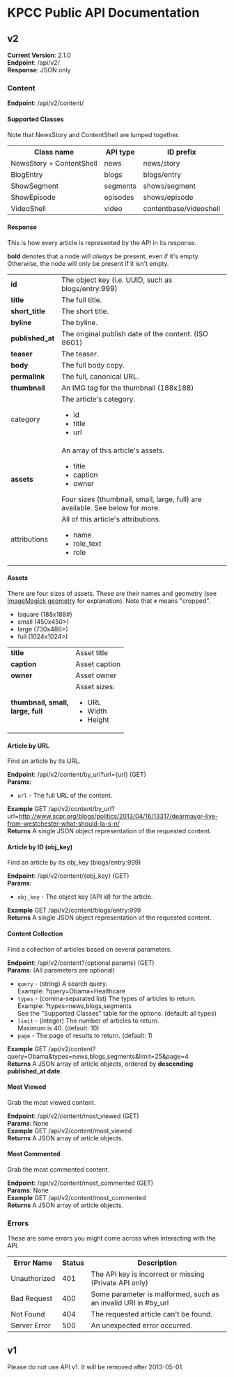 # KPCC Public API Documentation

## v2 ##
**Current Version**: 2.1.0  
**Endpoint**: /api/v2/  
**Response**: JSON only


### Content ###
**Endpoint**: /api/v2/content/

#### Supported Classes ###

Note that NewsStory and ContentShell are lumped together.

<table>
  <tr>
    <th>Class name</th>
    <th>API type</th>
    <th>ID prefix</th>
  </tr>
  <tr>
    <td>NewsStory + ContentShell</td>
    <td>news</td>
    <td>news/story</td>
  </tr>
  <tr>
    <td>BlogEntry</td>
    <td>blogs</td>
    <td>blogs/entry</td>
  </tr>
  <tr>
    <td>ShowSegment</td>
    <td>segments</td>
    <td>shows/segment</td>
  </tr>
  <tr>
    <td>ShowEpisode</td>
    <td>episodes</td>
    <td>shows/episode</td>
  </tr>
  <tr>
    <td>VideoShell</td>
    <td>video</td>
    <td>contentbase/videoshell</td>
  </tr>
</table>


#### Response ####
This is how every article is represented by the API in its response.

**bold** denotes that a node will *always* be present, even if it's empty.
Otherwise, the node will only be present if it isn't empty.

<table>
  <tr><td><strong>id</strong></td><td>The object key (i.e. UUID, such as blogs/entry:999)</td></tr>
  <tr><td><strong>title</strong></td><td>The full title.</td></tr>
  <tr><td><strong>short_title</strong></td><td>The short title.</td></tr>
  <tr><td><strong>byline</strong></td><td>The byline.</td></tr>
  <tr><td><strong>published_at</strong></td><td>The original publish date of the content. (ISO 8601)</td></tr>
  <tr><td><strong>teaser</strong></td><td>The teaser.</td></tr>
  <tr><td><strong>body</strong></td><td>The full body copy.</td></tr>
  <tr><td><strong>permalink</strong></td><td>The full, canonical URL.</td></tr>
  <tr><td><strong>thumbnail</strong></td><td>An IMG tag for the thumbnail (188x188)</td></tr>
  <tr><td>category</td><td>The article's category.
    <ul>
      <li>id</li>
      <li>title</li>
      <li>url</li>
    </ul>
  </td></tr>
  <tr><td><strong>assets</strong></td><td>An array of this article's assets.  
    <ul>
      <li>title</li>
      <li>caption</li>
      <li>owner</li>
    </ul>
    Four sizes (thumbnail, small, large, full) are available. See below for more.</td></tr>
  <tr><td>attributions</td><td>All of this article's attributions.
    <ul>
      <li>name</li>
      <li>role_text</li>
      <li>role</li>
    </ul>
  </td></tr>
</table>


#### Assets ####

There are four sizes of assets. These are their names and geometry (see [ImageMagick geometry](http://www.imagemagick.org/script/command-line-processing.php#geometry) for explanation). Note that `#` means "cropped".

* lsquare (188x188#)
* small (450x450>)
* large (730x486>)
* full (1024x1024>)

<table>
  <tr><td><strong>title</strong></td><td>Asset title</td></tr>
  <tr><td><strong>caption</strong></td><td>Asset caption</td></tr>
  <tr><td><strong>owner</strong></td><td>Asset owner</td></tr>
  <tr><td><strong>thumbnail, small,<br />large, full</strong></td><td>Asset sizes:
    <ul>
      <li>URL</li>
      <li>Width</li>
      <li>Height</li>
    </ul>
  </td></tr>
</table>


#### Article by URL ####
Find an article by its URL.

**Endpoint**: /api/v2/content/by_url?url={url} (GET)  
**Params**:
* `url` - The full URL of the content.

**Example**
GET /api/v2/content/by_url?url=http://www.scpr.org/blogs/politics/2013/04/16/13317/dearmayor-live-from-westchester-what-should-la-s-n/  
**Returns**
A single JSON object representation of the requested content.


#### Article by ID (obj_key) ####
Find an article by its obj_key (blogs/entry:999)

**Endpoint**: /api/v2/content/{obj_key} (GET)  
**Params**: 
* `obj_key` - The object key (API id) for the article.

**Example**
GET /api/v2/content/blogs/entry:999  
**Returns**
A single JSON object representation of the requested content.


#### Content Collection ####
Find a collection of articles based on several parameters.

**Endpoint**: /api/v2/content?{optional params} (GET)  
**Params**: (All parameters are optional)
* `query` - (string) A search query.  
Example: ?query=Obama+Healthcare
* `types` - (comma-separated list) The types of articles to return.  
Example: ?types=news,blogs,segments  
See the "Supported Classes" table for the options. (default: all types)
* `limit` - (integer) The number of articles to return.  
Maximum is 40. (default: 10)
* `page` - The page of results to return. (default: 1)

**Example**
GET /api/v2/content?query=Obama&types=news,blogs,segments&limit=25&page=4  
**Returns**
A JSON array of article objects, ordered by **descending published_at date**.


#### Most Viewed
Grab the most viewed content.

**Endpoint**: /api/v2/content/most_viewed (GET)  
**Params**: None  
**Example**
GET /api/v2/content/most_viewed  
**Returns**
A JSON array of article objects.


#### Most Commented
Grab the most commented content.

**Endpoint**: /api/v2/content/most_commented (GET)  
**Params**: None  
**Example**
GET /api/v2/content/most_commented  
**Returns**
A JSON array of article objects.


### Errors ###

These are some errors you might come across when interacting with the API.

<table>
  <tr>
    <th>Error Name</th>
    <th>Status</th>
    <th>Description</th>
  </tr>
  <tr>
    <td>Unauthorized</td>
    <td>401</td>
    <td>The API key is incorrect or missing (Private API only)</td>
  </tr>
  <tr>
    <td>Bad Request</td>
    <td>400</td>
    <td>Some parameter is malformed, such as an invalid URI in #by_url</td>
  </tr>
  <tr>
    <td>Not Found</td>
    <td>404</td>
    <td>The requested article can't be found.</td>
  </tr>
  <tr>
    <td>Server Error</td>
    <td>500</td>
    <td>An unexpected error occurred.</td>
  </tr>
</table>


## v1 ##
Please do not use API v1. It will be removed after 2013-05-01.
